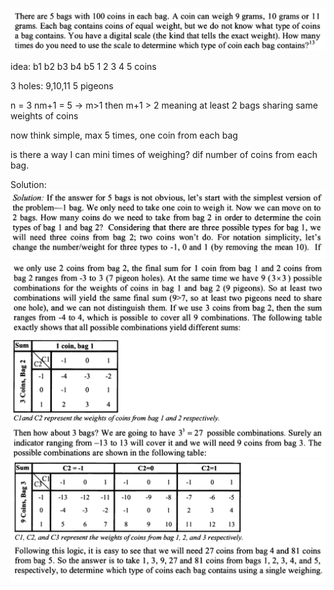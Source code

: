 ![alt text](counterfeit_coins_2_1.PNG "Question")

idea:
b1 b2 b3 b4 b5
1  2  3  4  5 coins

3 holes: 9,10,11
5 pigeons

n = 3
nm+1 = 5 -> m>1 
then m+1 > 2
meaning at least 2 bags sharing same weights of coins

now think simple, 
max 5 times, one coin from each bag

is there a way I can mini times of weighing?
dif number of coins from each bag.

Solution:
![alt text](counterfeit_coins_2_2.PNG "Question")
![alt text](counterfeit_coins_2_3.PNG "Question")
![alt text](counterfeit_coins_2_4.PNG "Question")
